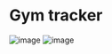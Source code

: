 # Gym tracker 


![image](https://github.com/user-attachments/assets/8feda683-af1c-4f3b-9024-4e02ccad0704)
![image](https://github.com/user-attachments/assets/cbb410eb-83a4-4b57-9045-f04de913580d)
